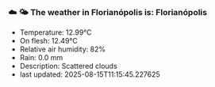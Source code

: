 ### ☁️ 🌤️  The weather in Florianópolis is: Florianópolis

- Temperature: 12.99°C
- On flesh: 12.49°C
- Relative air humidity: 82%
- Rain: 0.0 mm
- Description: Scattered clouds
- last updated: 2025-08-15T11:15:45.227625
